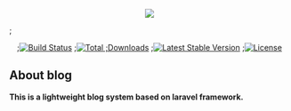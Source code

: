 <p align="center"><img src="https://www.ynshuke.com/wp-content/uploads/2017/02/3-2.png"></p>

;<p align="center">
;<a href="#"><img src="https://travis-ci.org/laravel/framework.svg" alt="Build Status"></a>
;<a href="#"><img src="https://poser.pugx.org/laravel/framework/d/total.svg" alt="Total ;Downloads"></a>
;<a href="#"><img src="https://poser.pugx.org/laravel/framework/v/stable.svg" alt="Latest Stable Version"></a>
;<a href="#"><img src="https://poser.pugx.org/laravel/framework/license.svg" alt="License"></a>
</p>

## About blog
   **This is a lightweight blog system based on laravel framework.**
